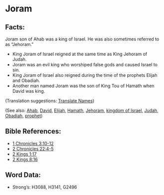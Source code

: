# Joram

## Facts:

Joram son of Ahab was a king of Israel. He was also sometimes referred to as “Jehoram.”

* King Joram of Israel reigned at the same time as King Jehoram of Judah.
* Joram was an evil king who worshiped false gods and caused Israel to sin.
* King Joram of Israel also reigned during the time of the prophets Elijah and Obadiah.
* Another man named Joram was the son of King Tou of Hamath when David was king.

(Translation suggestions: [Translate Names](rc://en/ta/man/translate/translate-names))

(See also: [Ahab](../names/ahab.md), [David](../names/david.md), [Elijah](../names/elijah.md), [Hamath](../names/hamath.md), [Jehoram](../names/jehoram.md), [kingdom of Israel](../names/kingdomofisrael.md), [Judah](../names/kingdomofjudah.md), [Obadiah](../names/obadiah.md), [prophet](../kt/prophet.md))

## Bible References:

* [1 Chronicles 3:10-12](rc://en/tn/help/1ch/03/10)
* [2 Chronicles 22:4-5](rc://en/tn/help/2ch/22/04)
* [2 Kings 1:17](rc://en/tn/help/2ki/01/17)
* [2 Kings 8:16](rc://en/tn/help/2ki/08/16)

## Word Data:

* Strong’s: H3088, H3141, G2496
